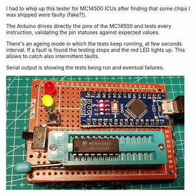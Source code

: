 
I had to whip up this tester for MC14500 ICUs after finding that some chips I was shipped were faulty (fake?!).

The Arduino drives directly the pins of the MC14500 and tests every instruction, validating the pin statuses
against expected values.

There's an ageing mode in which the tests keep running, at few seconds interval. If a fault is found the 
testing stops and the red LED lights up. This allows to catch also intermittent faults.

Serial output is showing the tests being run and eventual failures.

![tester](documentation/board.jpg)
